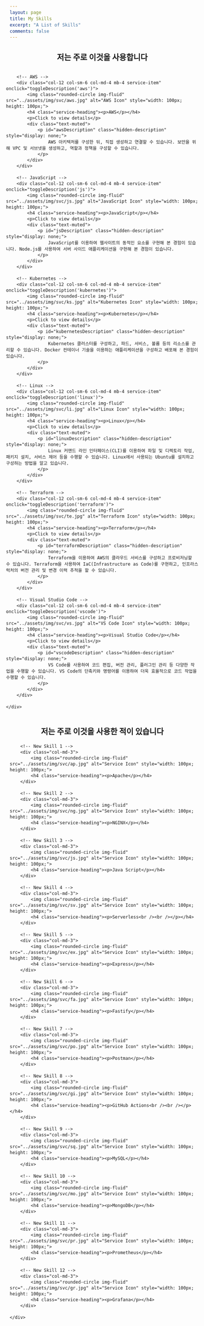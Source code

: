 ```yaml
---
layout: page
title: My Skills
excerpt: "A List of Skills"
comments: false
---
```


<h2 style="text-align: center;">저는 주로 이것을 사용합니다</h2>

<style>
    /* Added custom styles for the image container */
    .service-container {
        display: flex;
        flex-wrap: wrap;
        justify-content: space-around;
        margin: 0 -10px;
    }

    /* Adjusted the width to accommodate three images in a row */
    .service-item {
        flex: 0 0 calc(33.33% - 20px);
        margin: 10px;
        text-align: center;
    }
</style>

<div class="container">
    <div class="row text-center service-container">

        <!-- AWS -->
        <div class="col-12 col-sm-6 col-md-4 mb-4 service-item" onclick="toggleDescription('aws')">
            <img class="rounded-circle img-fluid" src="../assets/img/svc/aws.jpg" alt="AWS Icon" style="width: 100px; height: 100px;">
            <h4 class="service-heading"><p>AWS</p></h4>
            <p>Click to view details</p>
            <div class="text-muted">
                <p id="awsDescription" class="hidden-description" style="display: none;">
                    AWS 아키텍처를 구성한 뒤, 직접 생성하고 연결할 수 있습니다. 보안을 위해 VPC 및 서브넷을 생성하고, 역할과 정책을 구성할 수 있습니다.
                </p>
            </div>
        </div>

        <!-- JavaScript -->
        <div class="col-12 col-sm-6 col-md-4 mb-4 service-item" onclick="toggleDescription('js')">
            <img class="rounded-circle img-fluid" src="../assets/img/svc/js.jpg" alt="JavaScript Icon" style="width: 100px; height: 100px;">
            <h4 class="service-heading"><p>JavaScript</p></h4>
            <p>Click to view details</p>
            <div class="text-muted">
                <p id="jsDescription" class="hidden-description" style="display: none;">
                    JavaScript를 이용하여 웹사이트의 동적인 요소를 구현해 본 경험이 있습니다. Node.js를 사용하여 서버 사이드 애플리케이션을 구현해 본 경험이 있습니다.
                </p>
            </div>
        </div>

        <!-- Kubernetes -->
        <div class="col-12 col-sm-6 col-md-4 mb-4 service-item" onclick="toggleDescription('kubernetes')">
            <img class="rounded-circle img-fluid" src="../assets/img/svc/ks.jpg" alt="Kubernetes Icon" style="width: 100px; height: 100px;">
            <h4 class="service-heading"><p>Kubernetes</p></h4>
            <p>Click to view details</p>
            <div class="text-muted">
                <p id="kubernetesDescription" class="hidden-description" style="display: none;">
                    Kubernetes 클러스터를 구성하고, 파드, 서비스, 볼륨 등의 리소스를 관리할 수 있습니다. Docker 컨테이너 기술을 이용하는 애플리케이션을 구성하고 배포해 본 경험이 있습니다.
                </p>
            </div>
        </div>

        <!-- Linux -->
        <div class="col-12 col-sm-6 col-md-4 mb-4 service-item" onclick="toggleDescription('linux')">
            <img class="rounded-circle img-fluid" src="../assets/img/svc/li.jpg" alt="Linux Icon" style="width: 100px; height: 100px;">
            <h4 class="service-heading"><p>Linux</p></h4>
            <p>Click to view details</p>
            <div class="text-muted">
                <p id="linuxDescription" class="hidden-description" style="display: none;">
                    Linux 커맨드 라인 인터페이스(CLI)를 이용하여 파일 및 디렉토리 작업, 패키지 설치, 서비스 제어 등을 수행할 수 있습니다. Linux에서 사용되는 Ubuntu를 설치하고 구성하는 방법을 알고 있습니다.
                </p>
            </div>
        </div>

        <!-- Terraform -->
        <div class="col-12 col-sm-6 col-md-4 mb-4 service-item" onclick="toggleDescription('terraform')">
            <img class="rounded-circle img-fluid" src="../assets/img/svc/te.jpg" alt="Terraform Icon" style="width: 100px; height: 100px;">
            <h4 class="service-heading"><p>Terraform</p></h4>
            <p>Click to view details</p>
            <div class="text-muted">
                <p id="terraformDescription" class="hidden-description" style="display: none;">
                    Terraform을 이용하여 AWS의 클라우드 서비스를 구성하고 프로비저닝할 수 있습니다. Terraform을 사용하여 IaC(Infrastructure as Code)를 구현하고, 인프라스럭처의 버전 관리 및 변경 이력 추적을 할 수 있습니다.
                </p>
            </div>
        </div>

        <!-- Visual Studio Code -->
        <div class="col-12 col-sm-6 col-md-4 mb-4 service-item" onclick="toggleDescription('vscode')">
            <img class="rounded-circle img-fluid" src="../assets/img/svc/vs.jpg" alt="VS Code Icon" style="width: 100px; height: 100px;">
            <h4 class="service-heading"><p>Visual Studio Code</p></h4>
            <p>Click to view details</p>
            <div class="text-muted">
                <p id="vscodeDescription" class="hidden-description" style="display: none;">
                    VS Code를 사용하여 코드 편집, 버전 관리, 플러그인 관리 등 다양한 작업을 수행할 수 있습니다. VS Code의 단축키와 명령어를 이용하여 더욱 효율적으로 코드 작업을 수행할 수 있습니다.
                </p>
            </div>
        </div>

    </div>
</div>

<script>
    function toggleDescription(service) {
        var description = document.getElementById(service + 'Description');
        if (description.style.display === 'none' || description.style.display === '') {
            description.style.display = 'block';
        } else {
            description.style.display = 'none';
        }
    }
</script>

<h2 style="text-align: center;">저는 주로 이것을 사용한 적이 있습니다</h2>

<!-- Second Container (New) -->
<div class="container">
    <div class="row text-center">

        <!-- New Skill 1 -->
        <div class="col-md-3">
            <img class="rounded-circle img-fluid" src="../assets/img/svc/ap.jpg" alt="Service Icon" style="width: 100px; height: 100px;">
            <h4 class="service-heading"><p>Apache</p></h4>
        </div>

        <!-- New Skill 2 -->
        <div class="col-md-3">
            <img class="rounded-circle img-fluid" src="../assets/img/svc/ng.jpg" alt="Service Icon" style="width: 100px; height: 100px;">
            <h4 class="service-heading"><p>NGINX</p></h4>
        </div>

        <!-- New Skill 3 -->
        <div class="col-md-3">
            <img class="rounded-circle img-fluid" src="../assets/img/svc/js.jpg" alt="Service Icon" style="width: 100px; height: 100px;">
            <h4 class="service-heading"><p>Java Script</p></h4>
        </div>

        <!-- New Skill 4 -->
        <div class="col-md-3">
            <img class="rounded-circle img-fluid" src="../assets/img/svc/sv.jpg" alt="Service Icon" style="width: 100px; height: 100px;">
            <h4 class="service-heading"><p>Serverless<br /><br /></p></h4>
        </div>

        <!-- New Skill 5 -->
        <div class="col-md-3">
            <img class="rounded-circle img-fluid" src="../assets/img/svc/ex.jpg" alt="Service Icon" style="width: 100px; height: 100px;">
            <h4 class="service-heading"><p>Express</p></h4>
        </div>

        <!-- New Skill 6 -->
        <div class="col-md-3">
            <img class="rounded-circle img-fluid" src="../assets/img/svc/fa.jpg" alt="Service Icon" style="width: 100px; height: 100px;">
            <h4 class="service-heading"><p>Fastify</p></h4>
        </div>

        <!-- New Skill 7 -->
        <div class="col-md-3">
            <img class="rounded-circle img-fluid" src="../assets/img/svc/po.jpg" alt="Service Icon" style="width: 100px; height: 100px;">
            <h4 class="service-heading"><p>Postman</p></h4>
        </div>

        <!-- New Skill 8 -->
        <div class="col-md-3">
            <img class="rounded-circle img-fluid" src="../assets/img/svc/gi.jpg" alt="Service Icon" style="width: 100px; height: 100px;">
            <h4 class="service-heading"><p>GitHub Actions<br /><br /></p></h4>
        </div>

        <!-- New Skill 9 -->
        <div class="col-md-3">
            <img class="rounded-circle img-fluid" src="../assets/img/svc/sq.jpg" alt="Service Icon" style="width: 100px; height: 100px;">
            <h4 class="service-heading"><p>MySQL</p></h4>
        </div>

        <!-- New Skill 10 -->
        <div class="col-md-3">
            <img class="rounded-circle img-fluid" src="../assets/img/svc/mo.jpg" alt="Service Icon" style="width: 100px; height: 100px;">
            <h4 class="service-heading"><p>MongoDB</p></h4>
        </div>

        <!-- New Skill 11 -->
        <div class="col-md-3">
            <img class="rounded-circle img-fluid" src="../assets/img/svc/pr.jpg" alt="Service Icon" style="width: 100px; height: 100px;">
            <h4 class="service-heading"><p>Prometheus</p></h4>
        </div>

        <!-- New Skill 12 -->
        <div class="col-md-3">
            <img class="rounded-circle img-fluid" src="../assets/img/svc/gr.jpg" alt="Service Icon" style="width: 100px; height: 100px;">
            <h4 class="service-heading"><p>Grafana</p></h4>
        </div>

    </div>
</div>